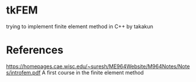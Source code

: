 # tkFEM
trying to implement finite element method in C++ by takakun




# References
https://homepages.cae.wisc.edu/~suresh/ME964Website/M964Notes/Notes/introfem.pdf
A first course in the finite element method 